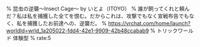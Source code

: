 % 昆虫の逆襲～Insect Cage～ by いとよ（ITOYO）
% 誰が飼ってくれと頼んだ？私は私を捕獲した全てを恨む。だからこれは、攻撃でもなく宣戦布告でもなく、私を捕獲したお前達への、逆襲だ。
% https://vrchat.com/home/launch?worldId=wrld_1a205022-fdd4-42e1-9909-42b48ccabab9
% トリックワールド 体験型
% rate:5

